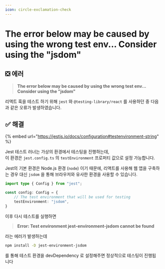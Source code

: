 ```yaml
---
icon: circle-exclamation-check
---
```


# The error below may be caused by using the wrong test env... Consider using the "jsdom"

## ❎ 에러

> **The error below may be caused by using the wrong test env... Consider using the "jsdom"**

리액트 훅을 테스트 하기 위해 `jest` 와 `@testing-library/react` 를 사용하던 중 다음과 같은 오류가 발생하였습니다.



## ✅ 해결

{% embed url="https://jestjs.io/docs/configuration#testenvironment-string" %}

Jest 테스트 러너는 가상의 환경에서 테스팅을 진행하는데,\
이 환경은 `jest.config.ts` 의 `testEnvironment` 프로퍼티 값으로 설정 가능합니다.

Jest의 기본 환경은 Node.js 환경 (`node`) 이기 때문에, 리액트를 사용해 웹 앱을 구축하는 경우 대신 `jsdom` 을 통해 브라우저와 유사한 환경을 사용할 수 있습니다.

```typescript
import type { Config } from "jest";

const config: Config = {
    // The test environment that will be used for testing
    testEnvironment: "jsdom",
}
```



이후 다시 테스트를 실행하면&#x20;

> **Error: Test environment jest-environment-jsdom cannot be found**

라는 에러가 발생하는데&#x20;

```bash
npm install -D jest-environment-jsdom
```

를 통해 테스트 환경을 devDependency 로 설정해주면 정상적으로 테스팅이 진행됩니다

